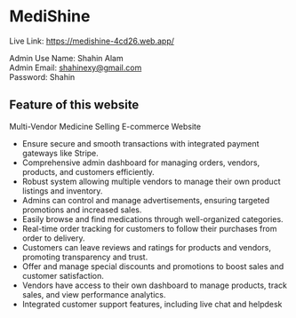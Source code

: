 # MediShine

Live Link: https://medishine-4cd26.web.app/

Admin Use Name: Shahin Alam<br/>
Admin Email: shahinexy@gmail.com<br/>
Password: Shahin

## Feature of this website

Multi-Vendor Medicine Selling E-commerce Website

- Ensure secure and smooth transactions with integrated payment gateways like Stripe.
- Comprehensive admin dashboard for managing orders, vendors, products, and customers efficiently.
- Robust system allowing multiple vendors to manage their own product listings and inventory.
- Admins can control and manage advertisements, ensuring targeted promotions and increased sales.
- Easily browse and find medications through well-organized categories.
- Real-time order tracking for customers to follow their purchases from order to delivery.
- Customers can leave reviews and ratings for products and vendors, promoting transparency and trust.
- Offer and manage special discounts and promotions to boost sales and customer satisfaction.
- Vendors have access to their own dashboard to manage products, track sales, and view performance analytics.
- Integrated customer support features, including live chat and helpdesk
